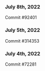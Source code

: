 ### July 8th, 2022

Commit #92401

### July 5th, 2022

Commit #314353


### July 4th, 2022

Commit #72281
